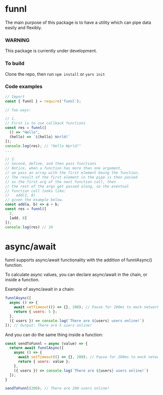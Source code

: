 # funnl

The main purpose of this package is to have a utility which can pipe data easily and flexibly.

### WARNING ###

This package is currently under development. 

### To build ###

Clone the repo, then run `npm install` or `yarn init`

### Code examples ###

```javascript
// Import
const { funnl } = require('funnl');

// Two ways:

// 1.
// First is to use callback functions
const res = funnl([
  () => "Hello",
  (hello) => `${hello} World!` 
]);
console.log(res); // "Hello Wprld!"
...

// 2.
// Second, define, and then pass functions
// Notice, when a function has more than one argument,
// we pass an array with the first element being the function.
// The result of the first element in the pipe is then passed
// as the first arg of the next function call, then
// the rest of the args get passed along, so the eventual
// function call looks like:
//   add(2, 8)
// given the example below.
const add(a, b) => a + b;
const res = funnl([
  2,
  [add, 8]
]);
console.log(res) // 10
```

# async/await

funnl supports async/await functionality with the addition of funnlAsync() function.

To calculate async values, you can declare async/await in the chain, or inside
a function.

Example of async/await in a chain:

```javascript
funnlAsync([
  async () => {
    await setTimeout(() => {}, 200); // Pause for 200ms to mock network call
    return { users: 5 };
  },
  ({ users }) => console.log(`There are ${users} users online!`)
]); // Output: There are 5 users online!
```

And you can do the same thing inside a function:

```javascript
const sendToFunnl = async (value) => {
  return await funnlAsync([
    async () => {
      await setTimeout(() => {}, 200); // Pause for 200ms to mock network call
      return { users: value };
    },
    ({ users }) => console.log(`There are ${users} users online!`)
  ]);
}

sendToFunnl(200); // There are 200 users online!
```